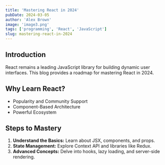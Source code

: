 ```yaml
---
title: 'Mastering React in 2024'
pubDate: 2024-03-05
author: 'Alex Brown'
image: 'image3.png'
tags: ['programming', 'React', 'JavaScript']
slug: mastering-react-in-2024
---
```


## Introduction

React remains a leading JavaScript library for building dynamic user interfaces. This blog provides a roadmap for mastering React in 2024.

## Why Learn React?

- Popularity and Community Support  
- Component-Based Architecture  
- Powerful Ecosystem

## Steps to Mastery

1. **Understand the Basics:** Learn about JSX, components, and props.  
2. **State Management:** Explore Context API and libraries like Redux.  
3. **Advanced Concepts:** Delve into hooks, lazy loading, and server-side rendering.
